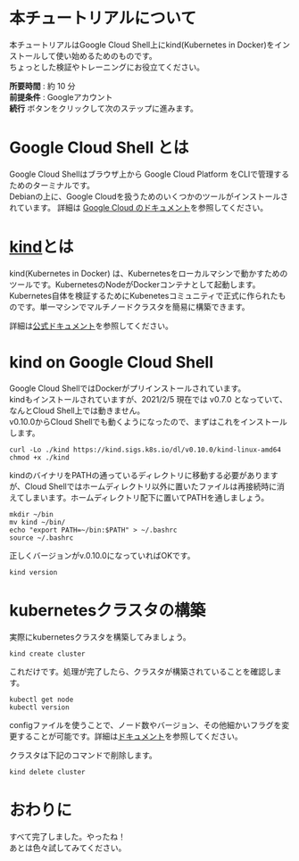 # 本チュートリアルについて

本チュートリアルはGoogle Cloud Shell上にkind(Kubernetes in Docker)をインストールして使い始めるためのものです。  
ちょっとした検証やトレーニングにお役立てください。

**所要時間** : 約 10 分  
**前提条件** : Googleアカウント  
**続行** ボタンをクリックして次のステップに進みます。

# Google Cloud Shell とは

Google Cloud Shellはブラウザ上から Google Cloud Platform をCLIで管理するためのターミナルです。  
Debianの上に、Google Cloudを扱うためのいくつかのツールがインストールされています。  詳細は [Google Cloud のドキュメント](https://cloud.google.com/shell/?hl=ja)を参照してください。

# [kind](https://kind.sigs.k8s.io/)とは

kind(Kubernetes in Docker) は、Kubernetesをローカルマシンで動かすためのツールです。KubernetesのNodeがDockerコンテナとして起動します。  
Kubernetes自体を検証するためにKubenetesコミュニティで正式に作られたものです。単一マシンでマルチノードクラスタを簡易に構築できます。

詳細は[公式ドキュメント](https://cloud.google.com/shell/?hl=ja)を参照してください。

# kind on Google Cloud Shell

Google Cloud ShellではDockerがプリインストールされています。  
kindもインストールされていますが、2021/2/5 現在では v0.7.0 となっていて、なんとCloud Shell上では動きません。  
v0.10.0からCloud Shellでも動くようになったので、まずはこれをインストールします。

```
curl -Lo ./kind https://kind.sigs.k8s.io/dl/v0.10.0/kind-linux-amd64
chmod +x ./kind
```

kindのバイナリをPATHの通っているディレクトリに移動する必要がありますが、Cloud Shellではホームディレクトリ以外に置いたファイルは再接続時に消えてしまいます。ホームディレクトリ配下に置いてPATHを通しましょう。

```
mkdir ~/bin
mv kind ~/bin/
echo "export PATH=~/bin:$PATH" > ~/.bashrc
source ~/.bashrc
```

正しくバージョンがv.0.10.0になっていればOKです。

```
kind version
```

# kubernetesクラスタの構築

実際にkubernetesクラスタを構築してみましょう。

```
kind create cluster
```

これだけです。処理が完了したら、クラスタが構築されていることを確認します。

```
kubectl get node
kubectl version
```

configファイルを使うことで、ノード数やバージョン、その他細かいフラグを変更することが可能です。詳細は[ドキュメント](https://kind.sigs.k8s.io/docs/user/configuration/)を参照してください。

クラスタは下記のコマンドで削除します。

```
kind delete cluster
```

# おわりに

<walkthrough-conclusion-trophy></walkthrough-conclusion-trophy>

すべて完了しました。やったね！  
あとは色々試してみてください。
